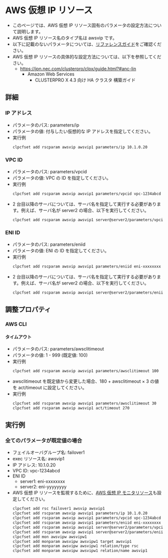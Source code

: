 # AWS 仮想 IP リソース
- このページでは、AWS 仮想 IP リソース固有のパラメータの設定方法について説明します。
- AWS 仮想 IP リソース名のタイプ名は awsvip です。
- 以下に記載のないパラメータについては、[リファレンスガイド](https://docs.nec.co.jp/sites/default/files/minisite/static/86695069-1c24-46d5-a3bf-72e81db4e4a7/clp_x43_linux/L43_RG_JP/L_RG_08.html#parameters-list-clpcfset-command)をご確認ください。
- AWS 仮想 IP リソースの具体的な設定方法については、以下を参照してください。
  - https://jpn.nec.com/clusterpro/clpx/guide.html?#anc-lin
    - Amazon Web Services
      - CLUSTERPRO X 4.3 向け HA クラスタ 構築ガイド

## 詳細
### IP アドレス
- パラメータのパス: parameters/ip
- パラメータの値: 付与したい仮想的な IP アドレスを指定してください。
- 実行例
  ```sh
  clpcfset add rscparam awsvip awsvip1 parameters/ip 10.1.0.20
  ```
### VPC ID
- パラメータのパス: parameters/vpcid
- パラメータの値: VPC の ID を指定してください。
- 実行例
  ```sh
  clpcfset add rscparam awsvip awsvip1 parameters/vpcid vpc-1234abcd
  ```
- 2 台目以降のサーバについては、サーバ名を指定して実行する必要があります。例えば、サーバ名が server2 の場合、以下を実行してください。
  ```sh
  clpcfset add rscparam awsvip awsvip1 server@server2/parameters/vpcid vpc-1234abcd
  ```
### ENI ID
- パラメータのパス: parameters/eniid
- パラメータの値: ENI の ID を指定してください。
- 実行例
  ```sh
  clpcfset add rscparam awsvip awsvip1 parameters/eniid eni-xxxxxxxx
  ```
- 2 台目以降のサーバについては、サーバ名を指定して実行する必要があります。例えば、サーバ名が server2 の場合、以下を実行してください。
  ```sh
  clpcfset add rscparam awsvip awsvip1 server@server2/parameters/eniid eni-yyyyyyyy
  ```

## 調整プロパティ
### AWS CLI
#### タイムアウト
- パラメータのパス: parameters/awsclitimeout
- パラメータの値: 1 - 999 (既定値: 100)
- 実行例
  ```sh
  clpcfset add rscparam awsvip awsvip1 parameters/awsclitimeout 100
  ```
- awsclitimeout を既定値から変更した場合、180 + awsclitimeout × 3 の値を act/timeout に設定してください。
- 実行例 
  ```sh
  clpcfset add rscparam awsvip awsvip1 parameters/awsclitimeout 30
  clpcfset add rscparam awsvip awsvip1 act/timeout 270
  ```

## 実行例
### 全てのパラメータが既定値の場合
- フェイルオーバグループ名: failover1
- exec リソース名: awsvip1
- IP アドレス: 10.1.0.20
- VPC ID: vpc-1234abcd
- ENI ID
  - server1: eni-xxxxxxxx
  - server2: eni-yyyyyyyy
- AWS 仮想 IP リソースを監視するために、[AWS 仮想 IP モニタリソース](awsvipw.md)も設定してください。
  ```sh
  clpcfset add rsc failover1 awsvip awsvip1
  clpcfset add rscparam awsvip awsvip1 parameters/ip 10.1.0.20
  clpcfset add rscparam awsvip awsvip1 parameters/vpcid vpc-1234abcd
  clpcfset add rscparam awsvip awsvip1 parameters/eniid eni-xxxxxxxx
  clpcfset add rscparam awsvip awsvip1 server@server2/parameters/vpcid vpc-1234abcd
  clpcfset add rscparam awsvip awsvip1 server@server2/parameters/eniid eni-yyyyyyyy
  clpcfset add mon awsvipw awsvipw1
  clpcfset add monparam awsvipw awsvipw1 target awsvip1
  clpcfset add monparam awsvipw awsvipw1 relation/type rsc
  clpcfset add monparam awsvipw awsvipw1 relation/name awsvip1
  ```